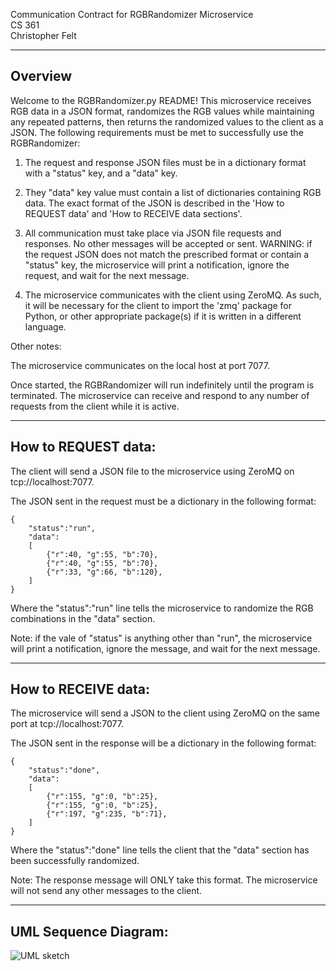 Communication Contract for RGBRandomizer Microservice  
CS 361  
Christopher Felt  

-----------------------------------------------------
Overview
-----------------------------------------------------

Welcome to the RGBRandomizer.py README! 
This microservice receives RGB data in a JSON format, randomizes the RGB values while maintaining any repeated patterns, then returns the randomized values to the client as a JSON. The following requirements must be met to successfully use the RGBRandomizer:  

1. The request and response JSON files must be in a dictionary format with a "status" key, and a "data" key.


2. They "data" key value must contain a list of dictionaries containing RGB data. 
   The exact format of the JSON is described in the 'How to REQUEST data' and 'How to RECEIVE data sections'.


3. All communication must take place via JSON file requests and responses. No other messages will be accepted or sent. 
   WARNING: if the request JSON does not match the prescribed format or contain a "status" key, the microservice will print a notification, ignore the request, and wait for the next message.


4. The microservice communicates with the client using ZeroMQ. 
   As such, it will be necessary for the client to import the 'zmq' package for Python, or other appropriate package(s) if it is written in a different language.  
   

Other notes:

The microservice communicates on the local host at port 7077.  

Once started, the RGBRandomizer will run indefinitely until the program is terminated. 
The microservice can receive and respond to any number of requests from the client while it is active.

-----------------------------------------------------
How to REQUEST data:
-----------------------------------------------------

The client will send a JSON file to the microservice using ZeroMQ on tcp://localhost:7077.  

The JSON sent in the request must be a dictionary in the following format:
```
{
	"status":"run",
	"data":
	[
		{"r":40, "g":55, "b":70},
		{"r":40, "g":55, "b":70},
		{"r":33, "g":66, "b":120},
	]
}
```
Where the "status":"run" line tells the microservice to randomize the RGB combinations in the "data" section.  

Note: if the vale of "status" is anything other than "run", the microservice will print a notification, ignore the message, and wait for the next message.


-----------------------------------------------------
How to RECEIVE data:
-----------------------------------------------------

The microservice will send a JSON to the client using ZeroMQ on the same port at tcp://localhost:7077.  

The JSON sent in the response will be a dictionary in the following format:
```
{
	"status":"done",
	"data":
	[
		{"r":155, "g":0, "b":25},
		{"r":155, "g":0, "b":25},
		{"r":197, "g":235, "b":71},
	]
}
```
Where the "status":"done" line tells the client that the "data" section has been successfully randomized.  

Note: The response message will ONLY take this format. The microservice will not send any other messages to the client.


-----------------------------------------------------
UML Sequence Diagram:
-----------------------------------------------------

![UML sketch](https://user-images.githubusercontent.com/54368648/180090719-173436d9-339d-4f3b-994a-6eab797890fb.png)
